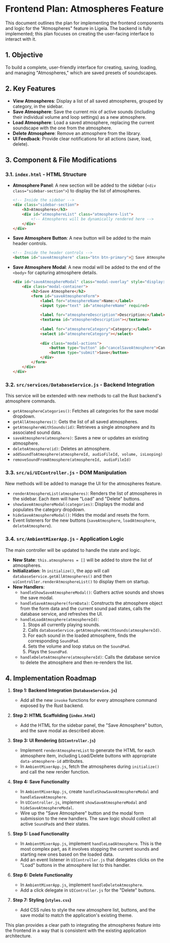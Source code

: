 # Frontend Plan: Atmospheres Feature

This document outlines the plan for implementing the frontend components and logic for the "Atmospheres" feature in Ligeia. The backend is fully implemented; this plan focuses on creating the user-facing interface to interact with it.

## 1. Objective

To build a complete, user-friendly interface for creating, saving, loading, and managing "Atmospheres," which are saved presets of soundscapes.

## 2. Key Features

- **View Atmospheres**: Display a list of all saved atmospheres, grouped by category, in the sidebar.
- **Save Atmosphere**: Save the current mix of active sounds (including their individual volume and loop settings) as a new atmosphere.
- **Load Atmosphere**: Load a saved atmosphere, replacing the current soundscape with the one from the atmosphere.
- **Delete Atmosphere**: Remove an atmosphere from the library.
- **UI Feedback**: Provide clear notifications for all actions (save, load, delete).

## 3. Component & File Modifications

### 3.1. `index.html` - HTML Structure

- **Atmosphere Panel**: A new section will be added to the sidebar (`<div class="sidebar-section">`) to display the list of atmospheres.
  ```html
  <!-- Inside the sidebar -->
  <div class="sidebar-section">
      <h3>Atmospheres</h3>
      <div id="atmosphereList" class="atmosphere-list">
          <!-- Atmospheres will be dynamically rendered here -->
      </div>
  </div>
  ```
- **Save Atmosphere Button**: A new button will be added to the main header controls.
  ```html
  <!-- Inside the header controls -->
  <button id="saveAtmosphere" class="btn btn-primary">💾 Save Atmosphere</button>
  ```
- **Save Atmosphere Modal**: A new modal will be added to the end of the `<body>` for capturing atmosphere details.
  ```html
  <div id="saveAtmosphereModal" class="modal-overlay" style="display:none;">
      <div class="modal-container">
          <h2>Save Atmosphere</h2>
          <form id="saveAtmosphereForm">
              <label for="atmosphereName">Name:</label>
              <input type="text" id="atmosphereName" required>
              
              <label for="atmosphereDescription">Description:</label>
              <textarea id="atmosphereDescription"></textarea>
              
              <label for="atmosphereCategory">Category:</label>
              <select id="atmosphereCategory"></select>
              
              <div class="modal-actions">
                  <button type="button" id="cancelSaveAtmosphere">Cancel</button>
                  <button type="submit">Save</button>
              </div>
          </form>
      </div>
  </div>
  ```

### 3.2. `src/services/DatabaseService.js` - Backend Integration

This service will be extended with new methods to call the Rust backend's atmosphere commands.

- `getAtmosphereCategories()`: Fetches all categories for the save modal dropdown.
- `getAllAtmospheres()`: Gets the list of all saved atmospheres.
- `getAtmosphereWithSounds(id)`: Retrieves a single atmosphere and its associated sound data.
- `saveAtmosphere(atmosphere)`: Saves a new or updates an existing atmosphere.
- `deleteAtmosphere(id)`: Deletes an atmosphere.
- `addSoundToAtmosphere(atmosphereId, audioFileId, volume, isLooping)`
- `removeSoundFromAtmosphere(atmosphereId, audioFileId)`

### 3.3. `src/ui/UIController.js` - DOM Manipulation

New methods will be added to manage the UI for the atmospheres feature.

- `renderAtmosphereList(atmospheres)`: Renders the list of atmospheres in the sidebar. Each item will have "Load" and "Delete" buttons.
- `showSaveAtmosphereModal(categories)`: Displays the modal and populates the category dropdown.
- `hideSaveAtmosphereModal()`: Hides the modal and resets the form.
- Event listeners for the new buttons (`saveAtmosphere`, `loadAtmosphere`, `deleteAtmosphere`).

### 3.4. `src/AmbientMixerApp.js` - Application Logic

The main controller will be updated to handle the state and logic.

- **New State**: `this.atmospheres = []` will be added to store the list of atmospheres.
- **Initialization**: In `initialize()`, the app will call `databaseService.getAllAtmospheres()` and then `uiController.renderAtmosphereList()` to display them on startup.
- **New Handlers**:
    - `handleShowSaveAtmosphereModal()`: Gathers active sounds and shows the save modal.
    - `handleSaveAtmosphere(formData)`: Constructs the atmosphere object from the form data and the current sound pad states, calls the database service, and refreshes the UI.
    - `handleLoadAtmosphere(atmosphereId)`:
        1. Stops all currently playing sounds.
        2. Calls `databaseService.getAtmosphereWithSounds(atmosphereId)`.
        3. For each sound in the loaded atmosphere, finds the corresponding `SoundPad`.
        4. Sets the volume and loop status on the `SoundPad`.
        5. Plays the `SoundPad`.
    - `handleDeleteAtmosphere(atmosphereId)`: Calls the database service to delete the atmosphere and then re-renders the list.

## 4. Implementation Roadmap

1.  **Step 1: Backend Integration (`DatabaseService.js`)**
    - Add all the new `invoke` functions for every atmosphere command exposed by the Rust backend.

2.  **Step 2: HTML Scaffolding (`index.html`)**
    - Add the HTML for the sidebar panel, the "Save Atmosphere" button, and the save modal as described above.

3.  **Step 3: UI Rendering (`UIController.js`)**
    - Implement `renderAtmosphereList` to generate the HTML for each atmosphere item, including Load/Delete buttons with appropriate `data-atmosphere-id` attributes.
    - In `AmbientMixerApp.js`, fetch the atmospheres during `initialize()` and call the new render function.

4.  **Step 4: Save Functionality**
    - In `AmbientMixerApp.js`, create `handleShowSaveAtmosphereModal` and `handleSaveAtmosphere`.
    - In `UIController.js`, implement `showSaveAtmosphereModal` and `hideSaveAtmosphereModal`.
    - Wire up the "Save Atmosphere" button and the modal form submission to the new handlers. The save logic should collect all active `SoundPad`s and their states.

5.  **Step 5: Load Functionality**
    - In `AmbientMixerApp.js`, implement `handleLoadAtmosphere`. This is the most complex part, as it involves stopping the current sounds and starting new ones based on the loaded data.
    - Add an event listener in `UIController.js` that delegates clicks on the "Load" buttons in the atmosphere list to this handler.

6.  **Step 6: Delete Functionality**
    - In `AmbientMixerApp.js`, implement `handleDeleteAtmosphere`.
    - Add a click delegate in `UIController.js` for the "Delete" buttons.

7.  **Step 7: Styling (`styles.css`)**
    - Add CSS rules to style the new atmosphere list, buttons, and the save modal to match the application's existing theme.

This plan provides a clear path to integrating the atmospheres feature into the frontend in a way that is consistent with the existing application architecture.
